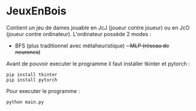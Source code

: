 # JeuxEnBois

Contient un jeu de dames jouable en JcJ (joueur contre joueur) ou en JcO (joueur contre ordinateur). L'ordinateur possède 2 modes :
- BFS (plus traditionnel avec métaheuristique)
~~- MLP (réseau de neurones)~~

Avant de pouvoir executer le programme il faut installer tkinter et pytorch :

```
pip install tkinter
pip install pytorch
```

Pour executer le programme :

```
python main.py
```
